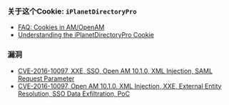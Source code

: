### 关于这个Cookie: `iPlanetDirectoryPro`
- [FAQ: Cookies in AM/OpenAM](https://backstage.forgerock.com/knowledge/kb/article/a19829000)
- [Understanding the iPlanetDirectoryPro Cookie](https://www.identityfusion.com/understanding-the-iplanetdirectorypro-cookie/)


### 漏洞
- [CVE-2016-10097, XXE, SSO, Open AM 10.1.0, XML Injection, SAML Request Parameter](http://www.cloudscan.me/2016/03/xxe-dork-open-am-1010-xml-injection.html)
- [CVE-2016-10097, Open AM 10.1.0, XML Injection, XXE, External Entity Resolution, SSO Data Exfiltration, PoC](http://www.cloudscan.me/2016/02/xxe-xml-injection-external-entity.html)
